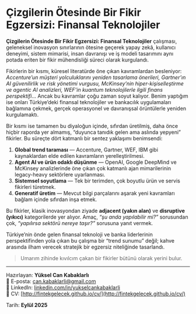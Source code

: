 # Çizgilerin Ötesinde Bir Fikir Egzersizi: Finansal Teknolojiler

**Çizgilerin Ötesinde Bir Fikir Egzersizi: Finansal Teknolojiler** çalışması, geleneksel inovasyon sınırlarının ötesine geçerek yapay zekâ, kullanıcı deneyimi, sistem mimarisi, insan davranışı ve iş modeli tasarımını aynı potada eriten bir fikir mühendisliği süreci olarak kurgulandı.

Fikirlerin bir kısmı, küresel literatürde öne çıkan kavramlardan besleniyor: *Accenture’un müşteri yolculuklarını yeniden tasarlama önerileri, Gartner’ın AI güvenilirlik ve risk yönetimi vurgusu, McKinsey’nin hiper-kişiselleştirme ve agentic AI analizleri, WEF’in kuantum teknolojilerle ilgili finans perspektifi*… Ancak bu kavramlar çoğu zaman soyut kalıyor. Benim yaptığım ise onları Türkiye’deki finansal teknolojiler ve bankacılık uygulamaları bağlamına çekmek, gerçek operasyonel ve davranışsal örüntülerle yeniden kurgulamaktı.

Bir kısmı ise tamamen bu diyaloğun içinde, sıfırdan üretilmiş, daha önce hiçbir raporda yer almamış, “duyunca tanıdık gelen ama aslında yepyeni” fikirler. Bu süreçte dört katmanlı bir sentez yaklaşımı benimsendi:

1. **Global trend taraması** — Accenture, Gartner, WEF, IBM gibi kaynaklardan elde edilen kavramların yerelleştirilmesi.  
2. **Agent AI ve ürün odaklı düşünme** — OpenAI, Google DeepMind ve McKinsey analizlerinde öne çıkan çok katmanlı ajan mimarilerinin legacy-heavy sektörlere uyarlanması.  
3. **Sistemsel soyutlama** — Tek bir terimden, çok boyutlu ürün ve servis fikirleri türetmek.  
4. **Generatif üretim** — Mevcut bilgi parçalarını aşarak yeni kavramları bağlam içinde sıfırdan inşa etmek.

Bu fikirler, klasik inovasyondan ziyade **adjacent (yakın alan)** ve **disruptive (yıkıcı)** kategorilerde yer alıyor. Amaç, *“şu anda yapılabilir mi?”* sorusundan çok, *“yapılırsa sektörü nereye taşır?”* sorusuna yanıt vermek.

Türkiye’nin önde gelen finansal teknoloji ve banka liderlerinin perspektifinden yola çıkan bu çalışma bir “trend sunumu” değil; kahve arasında ilham verecek stratejik bir egzersiz niteliğinde tasarlandı.

> Umarım zihinde kıvılcım çakan bir fikirler bütünü olarak yerini bulur.

---

Hazırlayan: **Yüksel Can Kabaklarlı**  
📧 E-posta: [can.kabaklarli@gmail.com](mailto:can.kabaklarli@gmail.com)  
🔗 LinkedIn: [linkedin.com/in/yukselcankabaklarli](https://www.linkedin.com/in/yukselcankabaklarli/)  
📄 CV: [http://fintekgelecek.github.io/cv/](http://fintekgelecek.github.io/cv/)

Tarih: **Eylül 2025**
